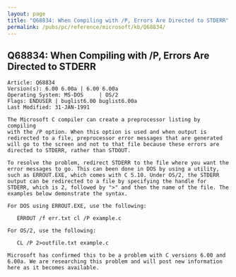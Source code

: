 ```yaml
---
layout: page
title: "Q68834: When Compiling with /P, Errors Are Directed to STDERR"
permalink: /pubs/pc/reference/microsoft/kb/Q68834/
---
```


## Q68834: When Compiling with /P, Errors Are Directed to STDERR

	Article: Q68834
	Version(s): 6.00 6.00a | 6.00 6.00a
	Operating System: MS-DOS     | OS/2
	Flags: ENDUSER | buglist6.00 buglist6.00a
	Last Modified: 31-JAN-1991
	
	The Microsoft C compiler can create a preprocessor listing by compiling
	with the /P option. When this option is used and when output is
	redirected to a file, preprocessor error messages that are generated
	will go to the screen and not to that file because these errors are
	directed to STDERR, rather than STDOUT.
	
	To resolve the problem, redirect STDERR to the file where you want the
	error messages to go. This can been done in DOS by using a utility,
	such as ERROUT.EXE, which comes with C 5.10. Under OS/2, the STDERR
	output can be redirected to a file by specifying the handle for
	STDERR, which is 2, followed by ">" and then the name of the file. The
	examples below demonstrate the syntax.
	
	For DOS using ERROUT.EXE, use the following:
	
	   ERROUT /f err.txt cl /P example.c
	
	For OS/2, use the following:
	
	   CL /P 2>outfile.txt example.c
	
	Microsoft has confirmed this to be a problem with C versions 6.00 and
	6.00a. We are researching this problem and will post new information
	here as it becomes available.
